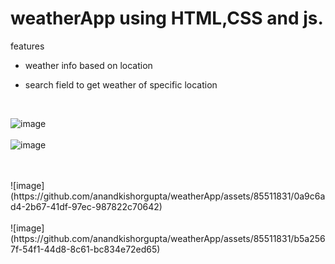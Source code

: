 # weatherApp using HTML,CSS and js.
features
- weather info based on location
- search field to get weather of specific location

  <br>
  
![image](https://github.com/anandkishorgupta/weatherApp/assets/85511831/c4a5d386-9a52-441c-b2e8-6fa339f6950e)
<br>
<br>
![image](https://github.com/anandkishorgupta/weatherApp/assets/85511831/4dc74041-2d6f-4cd6-9c81-ad386c36a88b)

<br>
<br>
![image](https://github.com/anandkishorgupta/weatherApp/assets/85511831/0a9c6ad4-2b67-41df-97ec-987822c70642)
<br>
<br>
![image](https://github.com/anandkishorgupta/weatherApp/assets/85511831/b5a2567f-54f1-44d8-8c61-bc834e72ed65)



